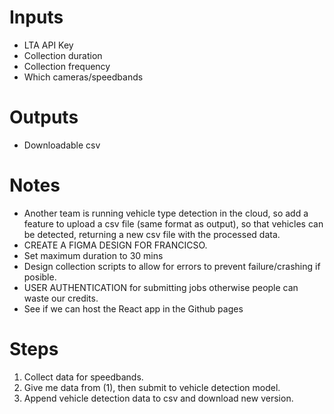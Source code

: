 # Inputs
- LTA API Key
- Collection duration
- Collection frequency
- Which cameras/speedbands

# Outputs
- Downloadable csv

# Notes
- Another team is running vehicle type detection in the cloud, so add a feature to upload a csv file (same format as output), so that vehicles can be detected, returning a new csv file with the processed data.
- CREATE A FIGMA DESIGN FOR FRANCICSO.
- Set maximum duration to 30 mins
- Design collection scripts to allow for errors to prevent failure/crashing if posible.
- USER AUTHENTICATION for submitting jobs otherwise people can waste our credits.
- See if we can host the React app in the Github pages

# Steps
1. Collect data for speedbands.
2. Give me data from (1), then submit to vehicle detection model.
3. Append vehicle detection data to csv and download new version.
